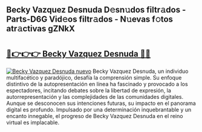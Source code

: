 ## Becky Vazquez Desnuda D𝚎sn𝚞dos filtr𝚊dos - Parts-D6G Vid𝚎os filtr𝚊dos - N𝚞evas f𝚘tos atr𝚊ctivas gZNkX

# <h2><a href="http://mbcjma.tromn.icu/?c=Becky+Vazquez+Desnuda">🔗👉👉👉 Becky Vazquez Desnuda 🔗🔗</a></h2>

[![Becky Vazquez Desnuda nuevo](https://i.imgur.com/pEAQMta.gif)](http://mbcjma.tromn.icu/?c=Becky+Vazquez+Desnuda)
Becky Vazquez Desnuda, un individuo multifacético y paradójico, desafía la comprensión simple. Su enfoque distintivo de la autopresentación en línea ha fascinado y provocado a los espectadores, incitando debates sobre la libertad de expresión, la autorrepresentación y las complejidades de las comunidades digitales. Aunque se desconocen sus intenciones futuras, su impacto en el panorama digital es profundo. Impulsado por una determinación inquebrantable y un encanto innegable, el progreso de Becky Vazquez Desnuda en el reino virtual es implacable.
